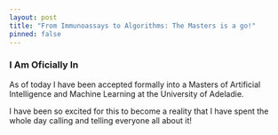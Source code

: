 ```yaml
---
layout: post
title: "From Immunoassays to Algorithms: The Masters is a go!"
pinned: false
---
```


### I Am Oficially In
As of today I have been accepted formally into a Masters of Artificial Intelligence and Machine Learning at the University of Adeladie.

I have been so excited for this to become a reality that I have spent the whole day calling and telling everyone all about it!
